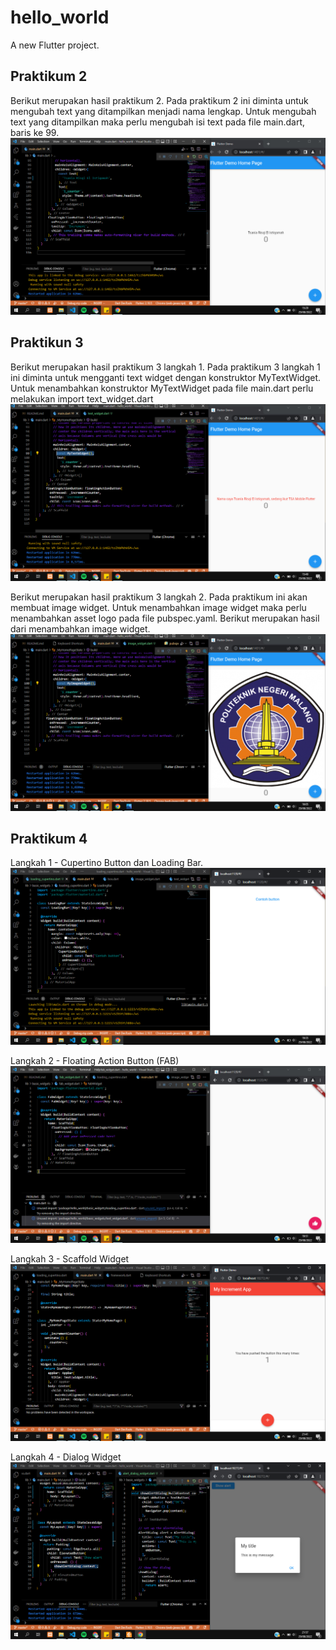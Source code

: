 # hello_world

A new Flutter project.

## Praktikum 2
Berikut merupakan hasil praktikum 2. Pada praktikum 2 ini diminta untuk mengubah text yang ditampilkan menjadi nama lengkap. Untuk mengubah text yang ditampilkan maka perlu mengubah isi text pada file main.dart, baris ke 99.
![Screenshoot hello_world](images/01.png)

## Praktikun 3
Berikut merupakan hasil praktikum 3 langkah 1. Pada praktikum 3 langkah 1 ini diminta untuk mengganti text widget dengan konstruktor MyTextWidget. Untuk menambahkan konstruktor MyTextWidget pada file main.dart perlu melakukan import text_widget.dart 
![Screenshoot hello_world](images/02.png)

Berikut merupakan hasil praktikum 3 langkah 2. Pada praktikum ini akan membuat image widget. Untuk menambahkan image widget maka perlu menambahkan asset logo pada file pubspec.yaml. Berikut merupakan hasil dari menambahkan image widget.
![Screenshoot hello_world](images/03.png)

## Praktikum 4
Langkah 1 - Cupertino Button dan Loading Bar.
![Screenshoot hello_world](images/04.png)

Langkah 2 - Floating Action Button (FAB)
![Screenshoot hello_world](images/05.png)

Langkah 3 - Scaffold Widget
![Screenshoot hello_world](images/06.png)

Langkah 4 - Dialog Widget
![Screenshoot hello_world](images/07.png)